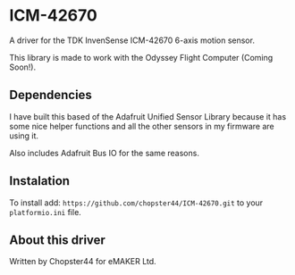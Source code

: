 # ICM-42670
A driver for the TDK InvenSense ICM-42670 6-axis motion sensor. 

This library is made to work with the Odyssey Flight Computer (Coming Soon!). 

## Dependencies

I have built this based of the Adafruit Unified Sensor Library because it has some nice helper functions and all the other sensors in my firmware are using it.

Also includes Adafruit Bus IO for the same reasons.

## Instalation

To install add:
`https://github.com/chopster44/ICM-42670.git` to your `platformio.ini` file.

## About this driver

Written by Chopster44 for eMAKER Ltd.